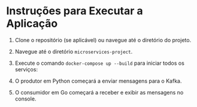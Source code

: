 # Instruções para Executar a Aplicação

1. Clone o repositório (se aplicável) ou navegue até o diretório do projeto.

2. Navegue até o diretório `microservices-project`.

3. Execute o comando `docker-compose up --build` para iniciar todos os serviços:

4. O produtor em Python começará a enviar mensagens para o Kafka.
5. O consumidor em Go começará a receber e exibir as mensagens no console.

